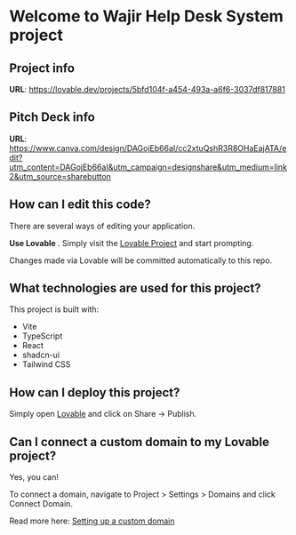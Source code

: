 # Welcome to Wajir Help Desk System project

## Project info

**URL**: https://lovable.dev/projects/5bfd104f-a454-493a-a6f6-3037df817881

## Pitch Deck info

**URL**: https://www.canva.com/design/DAGojEb66aI/cc2xtuQshR3R8OHaEajATA/edit?utm_content=DAGojEb66aI&utm_campaign=designshare&utm_medium=link2&utm_source=sharebutton

## How can I edit this code?

There are several ways of editing your application.

**Use Lovable**
.
Simply visit the [Lovable Project](https://lovable.dev/projects/5bfd104f-a454-493a-a6f6-3037df817881) and start prompting.

Changes made via Lovable will be committed automatically to this repo.

## What technologies are used for this project?

This project is built with:

- Vite
- TypeScript
- React
- shadcn-ui
- Tailwind CSS

## How can I deploy this project?

Simply open [Lovable](https://lovable.dev/projects/5bfd104f-a454-493a-a6f6-3037df817881) and click on Share -> Publish.

## Can I connect a custom domain to my Lovable project?

Yes, you can!

To connect a domain, navigate to Project > Settings > Domains and click Connect Domain.

Read more here: [Setting up a custom domain](https://docs.lovable.dev/tips-tricks/custom-domain#step-by-step-guide)
